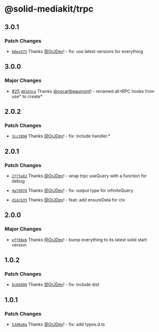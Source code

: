 # @solid-mediakit/trpc

## 3.0.1

### Patch Changes

- [`b0ea575`](https://github.com/solidjs-community/mediakit/commit/b0ea575d3283449456692da64e4cf6892efae49d) Thanks [@OrJDev](https://github.com/OrJDev)! - fix: use latest versions for everything

## 3.0.0

### Major Changes

- [#25](https://github.com/solidjs-community/mediakit/pull/25) [`401b3ce`](https://github.com/solidjs-community/mediakit/commit/401b3cec6694fd6ece3f66622c3031250206df4a) Thanks [@oscartbeaumont](https://github.com/oscartbeaumont)! - renamed all tRPC hooks from use* to create*

## 2.0.2

### Patch Changes

- [`3cc2896`](https://github.com/solidjs-community/mediakit/commit/3cc2896037a762e92743f9a75472dafadd34778d) Thanks [@OrJDev](https://github.com/OrJDev)! - fix: include handler.\*

## 2.0.1

### Patch Changes

- [`2773a82`](https://github.com/solidjs-community/mediakit/commit/2773a82c50c45a894ebc12f3814dd5e25a599c15) Thanks [@OrJDev](https://github.com/OrJDev)! - wrap trpc useQuery with a function for debug

- [`4a7d978`](https://github.com/solidjs-community/mediakit/commit/4a7d978b8b95934051dc135b18c661ea0f27d8f0) Thanks [@OrJDev](https://github.com/OrJDev)! - fix: output type for infiniteQuery

- [`d1dcb35`](https://github.com/solidjs-community/mediakit/commit/d1dcb35501409f5b4fe0a0eb0c3216906e702099) Thanks [@OrJDev](https://github.com/OrJDev)! - feat: add ensureData for ctx

## 2.0.0

### Major Changes

- [`eff08eb`](https://github.com/solidjs-community/mediakit/commit/eff08eb6638a5eea2b3033c0b374cec00bf8cb5a) Thanks [@OrJDev](https://github.com/OrJDev)! - bump everything to its latest solid start version

## 1.0.2

### Patch Changes

- [`8c04998`](https://github.com/solidjs-community/mediakit/commit/8c049988dd231c9af1d7575f9865a5f3590bda35) Thanks [@OrJDev](https://github.com/OrJDev)! - fix: include dist

## 1.0.1

### Patch Changes

- [`53d0a0a`](https://github.com/solidjs-community/mediakit/commit/53d0a0ad49749329bed0e51eb0244ed85ec7a02b) Thanks [@OrJDev](https://github.com/OrJDev)! - fix: add types.d.ts
